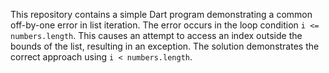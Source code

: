 This repository contains a simple Dart program demonstrating a common off-by-one error in list iteration. The error occurs in the loop condition `i <= numbers.length`.  This causes an attempt to access an index outside the bounds of the list, resulting in an exception. The solution demonstrates the correct approach using `i < numbers.length`.
